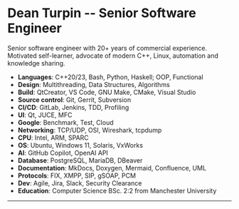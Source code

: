 # Dean Turpin -- Senior Software Engineer

Senior software engineer with 20+ years of commercial experience. Motivated self-learner, advocate of modern C++, Linux, automation and knowledge sharing.

- __Languages__: C++20/23, Bash, Python, Haskell; OOP, Functional
- __Design__: Multithreading, Data Structures, Algorithms
- __Build__: QtCreator, VS Code, GNU Make, CMake, Visual Studio
- __Source control__: Git, Gerrit, Subversion
- __CI/CD__: GitLab, Jenkins, TDD, Profiling
- __UI__: Qt, JUCE, MFC
- __Google__: Benchmark, Test, Cloud
- __Networking__: TCP/UDP, OSI, Wireshark, tcpdump
- __CPU__: Intel, ARM, SPARC
- __OS__: Ubuntu, Windows 11, Solaris, VxWorks
- __AI__: GitHub Copilot, OpenAI API
- __Database__: PostgreSQL, MariaDB, DBeaver
- __Documentation__: MkDocs, Doxygen, Mermaid, Confluence, UML
- __Protocols__: FIX, XMPP, SIP, gSOAP, PCM
- __Dev__: Agile, Jira, Slack, Security Clearance
- __Education__: Computer Science BSc. 2:2 from Manchester University

___

